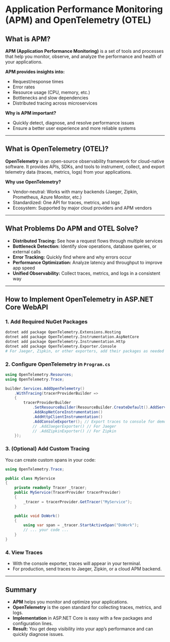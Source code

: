 # Application Performance Monitoring (APM) and OpenTelemetry (OTEL)

## What is APM?

**APM (Application Performance Monitoring)** is a set of tools and processes that help you monitor, observe, and analyze the performance and health of your applications.

**APM provides insights into:**
- Request/response times
- Error rates
- Resource usage (CPU, memory, etc.)
- Bottlenecks and slow dependencies
- Distributed tracing across microservices

**Why is APM important?**
- Quickly detect, diagnose, and resolve performance issues
- Ensure a better user experience and more reliable systems

---

## What is OpenTelemetry (OTEL)?

**OpenTelemetry** is an open-source observability framework for cloud-native software. It provides APIs, SDKs, and tools to instrument, collect, and export telemetry data (traces, metrics, logs) from your applications.

**Why use OpenTelemetry?**
- Vendor-neutral: Works with many backends (Jaeger, Zipkin, Prometheus, Azure Monitor, etc.)
- Standardized: One API for traces, metrics, and logs
- Ecosystem: Supported by major cloud providers and APM vendors

---

## What Problems Do APM and OTEL Solve?
- **Distributed Tracing:** See how a request flows through multiple services
- **Bottleneck Detection:** Identify slow operations, database queries, or external calls
- **Error Tracking:** Quickly find where and why errors occur
- **Performance Optimization:** Analyze latency and throughput to improve app speed
- **Unified Observability:** Collect traces, metrics, and logs in a consistent way

---

## How to Implement OpenTelemetry in ASP.NET Core WebAPI

### 1. Add Required NuGet Packages

```bash
dotnet add package OpenTelemetry.Extensions.Hosting
dotnet add package OpenTelemetry.Instrumentation.AspNetCore
dotnet add package OpenTelemetry.Instrumentation.Http
dotnet add package OpenTelemetry.Exporter.Console
# For Jaeger, Zipkin, or other exporters, add their packages as needed
```

### 2. Configure OpenTelemetry in `Program.cs`

```csharp
using OpenTelemetry.Resources;
using OpenTelemetry.Trace;

builder.Services.AddOpenTelemetry()
    .WithTracing(tracerProviderBuilder =>
    {
        tracerProviderBuilder
            .SetResourceBuilder(ResourceBuilder.CreateDefault().AddService("TodoApi"))
            .AddAspNetCoreInstrumentation()
            .AddHttpClientInstrumentation()
            .AddConsoleExporter(); // Export traces to console for demo
            // .AddJaegerExporter() // For Jaeger
            // .AddZipkinExporter() // For Zipkin
    });
```

### 3. (Optional) Add Custom Tracing

You can create custom spans in your code:

```csharp
using OpenTelemetry.Trace;

public class MyService
{
    private readonly Tracer _tracer;
    public MyService(TracerProvider tracerProvider)
    {
        _tracer = tracerProvider.GetTracer("MyService");
    }

    public void DoWork()
    {
        using var span = _tracer.StartActiveSpan("DoWork");
        // ... your code ...
    }
}
```

### 4. View Traces
- With the console exporter, traces will appear in your terminal.
- For production, send traces to Jaeger, Zipkin, or a cloud APM backend.

---

## Summary
- **APM** helps you monitor and optimize your applications.
- **OpenTelemetry** is the open standard for collecting traces, metrics, and logs.
- **Implementation** in ASP.NET Core is easy with a few packages and configuration lines.
- **Result:** You get deep visibility into your app’s performance and can quickly diagnose issues.
